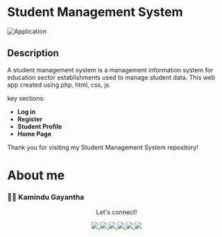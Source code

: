 # Student Management System

![ Application](https://res.cloudinary.com/dmfljlyu1/image/upload/v1689184513/studentmanagement_frffjk.jpg)

## Description

A student management system is a management information system for education sector establishments used to manage student data. This web app created using php, html, css, js.

key sections:

- **Log in**
- **Register**
- **Student Profile**
- **Home Page**


Thank you for visiting my Student Management System repository!
# About me

### 👨‍💻 Kamindu Gayantha

   <div align="center">
<p align="center">Let's connect!</p>

<a href="https://lk.linkedin.com/in/kamindu-gayantha-4693661b5" target="blank">
    <img src="https://img.shields.io/badge/linkedin-%230077B5.svg?&style=for-the-badge&logo=linkedin&logoColor=white" />
</a>

<a href="https://medium.com/@kamidugayantha123" target="blank">
    <img src="https://img.shields.io/badge/Medium-12100E?style=for-the-badge&logo=medium&logoColor=white" />
</a>

<a href="https://stackoverflow.com" target="blank">
    <img src="https://img.shields.io/badge/Stack_Overflow-FE7A16?style=for-the-badge&logo=stack-overflow&logoColor=white" />
</a>

<a href = "https://twitter.com/k_a_m_i_n_d_u_" target="blank">
    <img src="https://img.shields.io/badge/Twitter-1DA1F2?style=for-the-badge&logo=twitter&logoColor=white" />
</a>

<a href="https://www.facebook.com/people/Kamindu-Gayantha/pfbid0HiQ3VyBUHkvNnHN3Soc6tjJqmNhdNqopfatjNJQ53eHnCCZ5s7h95GLDDvKtUTZkl/" target="blank">
    <img src="https://img.shields.io/badge/Facebook-1877F2?style=for-the-badge&logo=facebook&logoColor=white" />
</a>

<a href="https://www.instagram.com/k_a_m_i_n_d_u_/" target="blank">
    <img src="https://img.shields.io/badge/Instagram-E4405F?style=for-the-badge&logo=instagram&logoColor=white" />
</a>

</div>